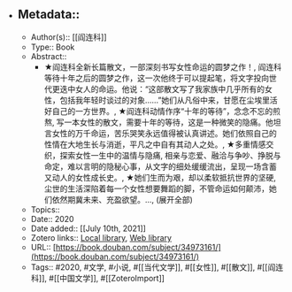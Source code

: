 - ## Metadata::
    - Author(s):: [[阎连科]]
    - Type:: Book
    - Abstract::
        - ★阎连科全新长篇散文，一部深刻书写女性命运的圆梦之作！, 阎连科等待十年之后的圆梦之作，这一次他终于可以提起笔，将文字投向世代更迭中女人的命运。他说：“这部散文写了我家族中几乎所有的女性，包括我年轻时谈过的对象……”她们从凡俗中来，甘愿在尘埃里活好自己的一方世界。, ★阎连科动情作序“十年的等待”，念念不忘的煎熬, 写一本女性的散文，需要十年的等待，这是一种微笑的隐痛。他坦言女性的万千命运，苦乐哭笑永远值得被认真讲述。她们依照自己的性情在大地生长与消逝，平凡之中自有其动人之处。, ★多重情感交织，探索女性一生中的温情与隐痛, 相亲与恋爱、融洽与争吵、挣脱与命定，难以言明的隐秘心事，从文字的细处缓缓流出，呈现一场含蓄又动人的女性成长史。, ★她们生而为艰，却以柔软抵抗世界的坚硬, 尘世的生活深陷着每一个女性想要舞蹈的脚，不管命运如何颠沛，她们依然期冀未来、充盈欲望。..., (展开全部)
    - Topics:: 
    - Date:: 2020
    - Date added:: [[July 10th, 2021]]
    - Zotero links:: [Local library](zotero://select/library/items/CXWKJNHC), [Web library](https://www.zotero.org/users/7147715/items/CXWKJNHC)
    - URL:: [https://book.douban.com/subject/34973161/](https://book.douban.com/subject/34973161/)
    - Tags:: #2020, #文学, #小说, #[[当代文学]], #[[女性]], #[[散文]], #[[阎连科]], #[[中国文学]], #[[ZoteroImport]]

